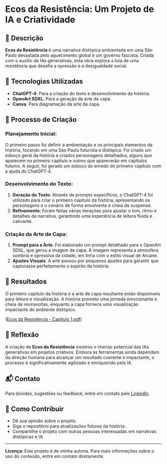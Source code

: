 # Ecos da Resistência: Um Projeto de IA e Criatividade

## 📒 Descrição
**Ecos da Resistência** é uma narrativa distópica ambientada em uma São Paulo devastada pelo aquecimento global e um governo fascista. Criada com o auxílio de IAs generativas, esta obra explora a luta de uma resistência que desafia a opressão e a desigualdade social.

## 🤖 Tecnologias Utilizadas
- **ChatGPT-4**: Para a criação do texto e desenvolvimento da história.
- **OpenArt SDXL**: Para a geração da arte de capa.
- **Canva**: Para diagramação da arte da capa.

## 🧐 Processo de Criação
### Planejamento Inicial:
O primeiro passo foi definir a ambientação e os principais elementos da história, focando em uma São Paulo futurista e distópica. Foi criado um esboço geral da história e criados personagens detalhados, alguns que aparecem no primeiro capítulo e outros que aparecerão em capítulos futuros. A seguir, foi gerado um esboço do enredo do primeiro capítulo com a ajuda do ChatGPT-4.

### Desenvolvimento do Texto:
1. **Geração do Texto**: Através de prompts específicos, o ChatGPT-4 foi utilizado para criar o primeiro capítulo da história, apresentando os personagens e o cenário de forma envolvente e cheia de suspense.
2. **Refinamento**: Foram feitas várias iterações para ajustar o tom, ritmo e detalhes da narrativa, garantindo uma experiência de leitura fluida e cativante.

### Criação da Arte de Capa:
1. **Prompt para a Arte**: Foi elaborado um prompt detalhado para o OpenArt SDXL, que gerou a imagem de capa. A imagem representa a atmosfera sombria e opressiva da cidade, em linha com o estilo visual de Arcane.
2. **Ajustes Visuais**: A arte passou por pequenos ajustes para garantir que capturasse perfeitamente o espírito da história.

## 🚀 Resultados
O primeiro capítulo da história e a arte de capa resultante estão disponíveis para leitura e visualização. A história promete uma jornada emocionante e cheia de reviravoltas, enquanto a capa fornece uma visualização impactante do ambiente distópico.

([Ecos da Resistência - Capítulo 1.pdf](https://github.com/mairegiles/lab-natty-or-not/blob/42122b4e2c7715a2d3d6ecbeeffdf65de31ee5ce/Ecos%20da%20Resist%C3%AAncia%20-%20Cap%C3%ADtulo%201.pdf))

## 💭 Reflexão
A criação de **Ecos da Resistência** mostrou o imenso potencial das IAs generativas em projetos criativos. Embora as ferramentas ainda dependam da direção humana para alcançar um resultado coerente e impactante, o processo é significativamente agilizado e enriquecido pela IA.

## 📬 Contato
Para dúvidas, sugestões ou feedback, entre em contato pelo [LinkedIn](https://www.linkedin.com/in/mair%C3%AA-giles-17a8821a4/).

## 📝 Como Contribuir
- Dê sua opinião sobre o projeto.
- Siga o repositório para atualizações futuras da história.
- Compartilhe o projeto com outras pessoas interessadas em narrativas distópicas e IA.

---

**Licença**: Este projeto é de minha autoria. Para mais informações sobre o uso do conteúdo, entre em contato diretamente.
